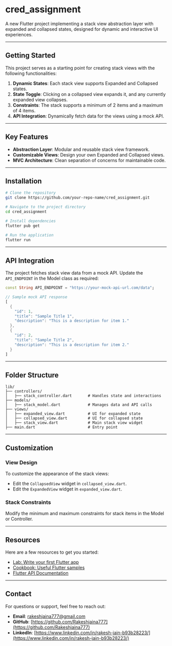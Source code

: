 # cred_assignment

A new Flutter project implementing a stack view abstraction layer with expanded and collapsed states, designed for dynamic and interactive UI experiences.

---

## Getting Started

This project serves as a starting point for creating stack views with the following functionalities:

1. **Dynamic States**: Each stack view supports Expanded and Collapsed states.
2. **State Toggle**: Clicking on a collapsed view expands it, and any currently expanded view collapses.
3. **Constraints**: The stack supports a minimum of 2 items and a maximum of 4 items.
4. **API Integration**: Dynamically fetch data for the views using a mock API.

---

## Key Features

- **Abstraction Layer**: Modular and reusable stack view framework.
- **Customizable Views**: Design your own Expanded and Collapsed views.
- **MVC Architecture**: Clean separation of concerns for maintainable code.

---

## Installation

```bash
# Clone the repository
git clone https://github.com/your-repo-name/cred_assignment.git

# Navigate to the project directory
cd cred_assignment

# Install dependencies
flutter pub get

# Run the application
flutter run
```

---

## API Integration

The project fetches stack view data from a mock API. Update the `API_ENDPOINT` in the Model class as required:

```dart
const String API_ENDPOINT = "https://your-mock-api-url.com/data";

// Sample mock API response
[
  {
    "id": 1,
    "title": "Sample Title 1",
    "description": "This is a description for item 1."
  },
  {
    "id": 2,
    "title": "Sample Title 2",
    "description": "This is a description for item 2."
  }
]
```

---

## Folder Structure

```plaintext
lib/
├── controllers/
│   ├── stack_controller.dart       # Handles state and interactions
├── models/
│   ├── stack_model.dart            # Manages data and API calls
├── views/
│   ├── expanded_view.dart          # UI for expanded state
│   ├── collapsed_view.dart         # UI for collapsed state
│   ├── stack_view.dart             # Main stack view widget
├── main.dart                       # Entry point
```

---

## Customization

### View Design

To customize the appearance of the stack views:

- Edit the `CollapsedView` widget in `collapsed_view.dart`.
- Edit the `ExpandedView` widget in `expanded_view.dart`.

### Stack Constraints

Modify the minimum and maximum constraints for stack items in the Model or Controller.

---

## Resources

Here are a few resources to get you started:

- [Lab: Write your first Flutter app](https://flutter.dev/docs/get-started/codelab)
- [Cookbook: Useful Flutter samples](https://flutter.dev/docs/cookbook)
- [Flutter API Documentation](https://api.flutter.dev/)

---

## Contact

For questions or support, feel free to reach out:

- **Email**: [rakeshjaina777@gmail.com](mailto:rakeshjaina777@gmail.com)
- **GitHub**: [https://github.com/Rakeshjaina777](https://github.com/Rakeshjaina777)
- **LinkedIn**: [https://www.linkedin.com/in/rakesh-jain-b93b28223/](https://www.linkedin.com/in/rakesh-jain-b93b28223/)
